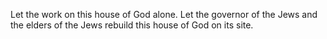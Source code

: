 Let the work on this house of God alone. Let the governor of the Jews and the elders of the Jews rebuild this house of God on its site.
